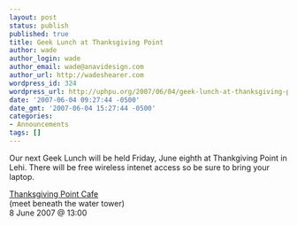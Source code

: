 ```yaml
---
layout: post
status: publish
published: true
title: Geek Lunch at Thanksgiving Point
author: wade
author_login: wade
author_email: wade@anavidesign.com
author_url: http://wadeshearer.com
wordpress_id: 324
wordpress_url: http://uphpu.org/2007/06/04/geek-lunch-at-thanksgiving-point/
date: '2007-06-04 09:27:44 -0500'
date_gmt: '2007-06-04 15:27:44 -0500'
categories:
- Announcements
tags: []
---
```

<p>Our next Geek Lunch will be held Friday, June eighth at Thankgiving Point in Lehi. There will be free wireless intenet access so be sure to bring your laptop.</p>
<p class="information"><a href="http://www.thanksgivingpoint.com/information/maps.html">Thanksgiving Point Cafe</a><br />(meet beneath the water tower)<br />8 June 2007 @ 13:00</p>
